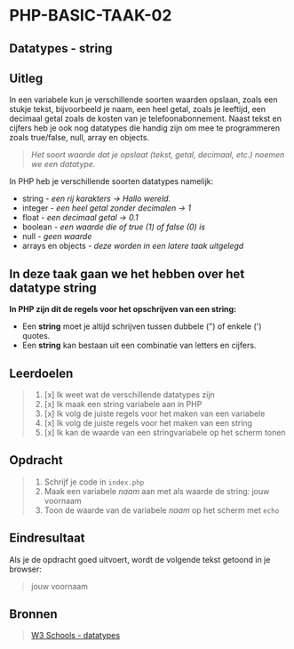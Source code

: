 # PHP-BASIC-TAAK-02
## Datatypes - string
## Uitleg
In een variabele kun je verschillende soorten waarden opslaan, zoals een stukje tekst, bijvoorbeeld je naam, een heel getal, zoals je leeftijd, een decimaal getal zoals de kosten van je telefoonabonnement. Naast tekst en cijfers heb je ook nog datatypes die handig zijn om mee te programmeren zoals true/false, null, array en objects.
>
>_Het soort waarde dat je opslaat (tekst, getal, decimaal, etc.) noemen we een datatype._
>
In PHP heb je verschillende soorten datatypes namelijk:
* string - _een rij karakters -> Hallo wereld._
* integer - _een heel getal zonder decimalen -> 1_
* float - _een decimaal getal -> 0.1_
* boolean - _een waarde die of true (1) of false (0) is_
* null - _geen waarde_
* arrays en objects - _deze worden in een latere taak uitgelegd_

## In deze taak gaan we het hebben over het datatype string

**In PHP zijn dit de regels voor het opschrijven van een string:**
* Een **string** moet je altijd schrijven tussen dubbele (") of enkele (') quotes. 
* Een **string** kan bestaan uit een combinatie van letters en cijfers.

## Leerdoelen
>1. [x] Ik weet wat de verschillende datatypes zijn
>2. [x] Ik maak een string variabele aan in PHP
>3. [x] Ik volg de juiste regels voor het maken van een variabele 
>4. [x] Ik volg de juiste regels voor het maken van een string
>5. [x] Ik kan de waarde van een stringvariabele op het scherm tonen

## Opdracht

>1. Schrijf je code in `index.php`
>2. Maak een variabele _naam_ aan met als waarde de string: jouw voornaam
>3. Toon de waarde van de variabele _naam_ op het scherm met `echo`

## Eindresultaat
Als je de opdracht goed uitvoert, wordt de volgende tekst getoond in je browser: 
>jouw voornaam  

## Bronnen
>[W3 Schools - datatypes](https://www.w3schools.com/PHP/php_datatypes.asp)
